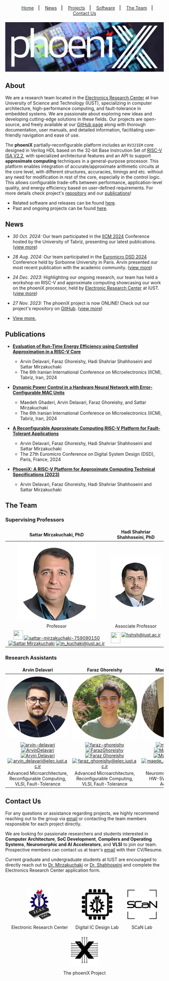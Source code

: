 <div style="text-align: center; margin-bottom: 20px;">
    <div style="display: inline-block; margin: 0 0; text-align: center; border-right: 2px solid #575757">
        <a href="https://phoenix-digital-design.github.io/" target="blank">
            <p style="display: block; margin: 0 15px; text-align: center; color: #24292e;">Home</p>
        </a>
    </div>
    <div style="display: inline-block; margin: 0 0; text-align: center; border-right: 2px solid #575757">
        <a href="https://phoenix-digital-design.github.io/news/news.html" target="blank">
            <p style="display: block; margin: 0 15px; text-align: center; color: #24292e;">News</p>
        </a>
    </div>
    <div style="display: inline-block; margin: 0 0; text-align: center; border-right: 2px solid #575757">
        <a href="https://phoenix-digital-design.github.io/projects/projects.html" target="blank">
            <p style="display: block; margin: 0 15px; text-align: center; color: #24292e;">Projects</p>
        </a>
    </div>
    <div style="display: inline-block; margin: 0 0; text-align: center; border-right: 2px solid #575757">
        <a href="https://phoenix-digital-design.github.io/software/software.html" target="blank">
            <p style="display: block; margin: 0 15px; text-align: center; color: #24292e;">Software</p>
        </a>
    </div>
    <div style="display: inline-block; margin: 0 0; text-align: center; border-right: 2px solid #575757">
        <a href="https://phoenix-digital-design.github.io/#the-team" target="blank">
            <p style="display: block; margin: 0 15px; text-align: center; color: #24292e;">The Team</p>
        </a>
    </div>
    <div style="display: inline-block; margin: 0 0; text-align: center">
        <a href="https://phoenix-digital-design.github.io/#contact-us" target="blank">
            <p style="display: block; margin: 0 15px; text-align: center; color: #24292e;">Contact Us</p>
        </a>
    </div>
</div>

![phoeniX_logo](/assets/social/phoenix_logotype_page.png)

## About

We are a research team located in the [Electronics Research Center](https://erc.iust.ac.ir/index.php?sid=45&slc_lang=fa) at Iran University of Science and Technology (IUST), specializing in computer architecture, high-performance computing, and fault-tolerance in embedded systems. We are passionate about exploring new ideas and developing cutting-edge solutions in these fields. Our projects are open-source, and freely available at our [GitHub page](https://github.com/phoeniX-Digital-Design) along with thorough documentation, user manuals, and detailed information, facilitating user-friendly navigation and ease of use.
 
The **phoeniX** partially-reconfigurable platform includes an `RV32IEM` core designed in Verilog HDL based on the 32-bit Base Instrcution Set of [RISC-V ISA V2.2](http://riscv.org/), with specialized architectural features and an API to support **approximate computing** techniques in a general-purpose processor. This platform enables integration of accurate/approximate arithmetic circuits at the core level, with different structures, accuracies, timings and etc. without any need for modification in rest of the core, especially in the control logic. This allows configurable trade-offs between performance, application-level quality, and energy efficiency based on user-defined requirements. For more details check project's [repository](https://github.com/phoeniX-Digital-Design/phoeniX) and our [publications](#publications)!

- Related software and releases can be found [here](/software/software.md).
- Past and ongoing projects can be found [here](/projects/projects.md).

## News

- *30 Oct. 2024:* Our team participated in the [IICM 2024](https://iicm-conf.ir/2024) Conference hosted by the University of Tabriz, presenting our latest publications. ([view more](/news/news.md))

- *28 Aug. 2024:* Our team participated in the [Euromicro DSD 2024](https://dsd-seaa.com/dsd2024/) Conference held by Sorbonne University in Paris. Arvin presented our most recent publication with the academic community. ([view more](/news/news.md))

- *24 Dec. 2023:* Highlighting our ongoing research, our team has held a workshop on RISC-V and approximate computing showcasing our work on the phoeniX processor, held by [Electronic Research Center](https://erc.iust.ac.ir/index.php?sid=45&slc_lang=fa) at IUST. ([view more](/news/news.md))

- *27 Nov. 2023:* The phoeniX project is now ONLINE! Check out our project's repository on [GitHub](https://github.com/phoeniX-Digital-Design/phoeniX). ([view more](/news/news.md))

- [View more.](/news/news.md)

## Publications

- [**Evaluation of Run-Time Energy Efficiency using Controlled Approximation in a RISC-V Core**](https://arxiv.org/abs/2410.07027)
    - Arvin Delavari, Faraz Ghoreishy, Hadi Shahriar Shahhoseini and Sattar Mirzakuchaki
    - The 6th Iranian International Conference on Microelectronics (IICM), Tabriz, Iran, 2024

- [**Dynamic Power Control in a Hardware Neural Network with Error-Configurable MAC Units**](https://arxiv.org/abs/2410.10545)
    - Maedeh Ghaderi, Arvin Delavari, Faraz Ghoreishy, and Sattar Mirzakuchaki
    - The 6th Iranian International Conference on Microelectronics (IICM), Tabriz, Iran, 2024

- [**A Reconfigurable Approximate Computing RISC-V Platform for Fault-Tolerant Applications**](https://ieeexplore.ieee.org/abstract/document/10741850/)
    - Arvin Delavari, Faraz Ghoreishy, Hadi Shahriar Shahhoseini and Sattar Mirzakuchaki
    - The 27th Euromicro Conference on Digital System Design (DSD), Paris, France, 2024

- [**PhoeniX: A RISC-V Platform for Approximate Computing Technical Specifications (2023)**](http://www.iust.ac.ir/content/76158/phoeniX-POINTS--A-RISC-V-Platform-for-Approximate-Computing)
    - Arvin Delavari, Faraz Ghoreishy, Hadi Shahriar Shahhoseini and Sattar Mirzakuchaki

## The Team

### Supervising Professors

<style>
td, th {
   border: none!important;
}
</style>

| Sattar Mirzakuchaki, PhD | Hadi Shahriar Shahhoseini, PhD |
|:------------------------:|:------------------------------:|
|![SM](/assets/team/SM.png)|![HS](/assets/team/HS.png)                         |
|Professor                   |Associate Professor             |
| <a href="https://www.iust.ac.ir/content/45062/Dr.-Mirzakuchaki" target="blank"><img align="" src="https://upload.wikimedia.org/wikipedia/commons/8/82/Noun_Project_website_icon_3077870.svg" alt="" height="30" width="30" /></a> <a href="https://linkedin.com/in/sattar-mirzakuchaki-759090150" target="blank"><img align="" src="https://upload.wikimedia.org/wikipedia/commons/8/81/LinkedIn_icon.svg" alt="sattar-mirzakuchaki-759090150" height="30" width="40" /></a> <a href="https://scholar.google.com/citations?user=OCyrN-YAAAAJ&hl=en" target="blank"><img align="" src="https://upload.wikimedia.org/wikipedia/commons/c/c7/Google_Scholar_logo.svg" alt="Sattar Mirzakuchaki" height="32" width="40" /></a> <a href="mailto:m_kuchaki@iust.ac.ir" target="blank"><img align="top" src="https://upload.wikimedia.org/wikipedia/commons/d/d9/2674096_object_email_web_essential_icon.svg" alt="m_kuchaki@iust.ac.ir" height="35" width="35" /></a> | <a href="https://www.iust.ac.ir/content/45064/Dr.-Shahhoseini" target="blank"><img align="" src="https://upload.wikimedia.org/wikipedia/commons/8/82/Noun_Project_website_icon_3077870.svg" alt="" height="35" width="30" /></a> <a href="mailto:hshsh@iust.ac.ir" target="blank"><img align="top" src="https://upload.wikimedia.org/wikipedia/commons/d/d9/2674096_object_email_web_essential_icon.svg" alt="hshsh@iust.ac.ir" height="35" width="35" /></a>| 

### Research Assistants

| Arvin Delavari    | Faraz Ghoreishy  |Maedeh Ghaderi    |
|:-----------------:|:----------------:|:----------------:|
|![Arvin](/assets/team/Arvin.png)         |![Faraz](/assets/team/Faraz.png)        |![Maedeh](/assets/team/Maedeh.png)       |
| <a href="https://linkedin.com/in/arvin-delavari" target="blank"><img align="" src="https://upload.wikimedia.org/wikipedia/commons/8/81/LinkedIn_icon.svg" alt="arvin-delavari" height="30" width="40" /></a> <a href="https://github.com/ArvinDelavari" target="blank"><img align="" src="https://upload.wikimedia.org/wikipedia/commons/c/c2/GitHub_Invertocat_Logo.svg" alt="ArvinDelavari" height="32" width="40" /></a> <a href="https://scholar.google.com/citations?user=vxLkCEgAAAAJ&hl=en" target="blank"><img align="" src="https://upload.wikimedia.org/wikipedia/commons/c/c7/Google_Scholar_logo.svg" alt="Arvin Delavari" height="32" width="40" /></a> <a href="mailto:arvin_delavari@elec.iust.ac.ir" target="blank"><img align="top" src="https://upload.wikimedia.org/wikipedia/commons/d/d9/2674096_object_email_web_essential_icon.svg" alt="arvin_delavari@elec.iust.ac.ir" height="35" width="35" /></a> | <a href="https://linkedin.com/in/faraz-ghoreishy" target="blank"><img align="" src="https://upload.wikimedia.org/wikipedia/commons/8/81/LinkedIn_icon.svg" alt="faraz-ghoreishy" height="30" width="40" /></a> <a href="https://github.com/FarazGhoreishy" target="blank"><img align="" src="https://upload.wikimedia.org/wikipedia/commons/c/c2/GitHub_Invertocat_Logo.svg" alt="FarazGhoreishy" height="32" width="40" /></a> <a href="https://scholar.google.com/citations?user=DeSjsXYAAAAJ&hl=en" target="blank"><img align="" src="https://upload.wikimedia.org/wikipedia/commons/c/c7/Google_Scholar_logo.svg" alt="Faraz Ghoreishy" height="32" width="40" /></a> <a href="mailto:faraz_ghoreishy@elec.iust.ac.ir" target="blank"><img align="top" src="https://upload.wikimedia.org/wikipedia/commons/d/d9/2674096_object_email_web_essential_icon.svg" alt="faraz_ghoreishy@elec.iust.ac.ir" height="35" width="35" /></a> | <a href="https://linkedin.com/in/maedeghaderi" target="blank"><img align="" src="https://upload.wikimedia.org/wikipedia/commons/8/81/LinkedIn_icon.svg" alt="maedeghaderi" height="30" width="40" /></a> <a href="https://github.com/MaedehGhaderi" target="blank"><img align="" src="https://upload.wikimedia.org/wikipedia/commons/c/c2/GitHub_Invertocat_Logo.svg" alt="MaedehGhaderi" height="32" width="40" /></a> <a href="https://scholar.google.com/citations?user=G0IeFRIAAAAJ&hl=en" target="blank"><img align="" src="https://upload.wikimedia.org/wikipedia/commons/c/c7/Google_Scholar_logo.svg" alt="Maedeh Ghaderi" height="32" width="40" /></a> <a href="mailto:maede_ghaderi@elec.iust.ac.ir" target="blank"><img align="top" src="https://upload.wikimedia.org/wikipedia/commons/d/d9/2674096_object_email_web_essential_icon.svg" alt="maede_ghaderi@elec.iust.ac.ir" height="35" width="35" /></a> |
| Advanced Microarchitecture, Reconfigurable Computing, VLSI, Fault-Tolerance | Advanced Microarchitecture, Reconfigurable Computing, VLSI, Fault-Tolerance  | Neuromorphic Computing, HW-SW Co-Design, AI Accelerators |


## Contact Us

For any questions or assistance regarding projects, we highly recommend reaching out to the group via [email](mailto:phoenix.digital.electronics@gmail.com) or contacting the team members responsible for each project directly.

We are looking for passionate researchers and students interested in **Computer Architecture**, **SoC Development**, **Compilers and Operating Systems**, **Neuromorphic and AI Accelerators**, and **VLSI** to join our team. Prospective members can contact us at team's [email](mailto:phoenix.digital.electronics@gmail.com) with their CV/Resume.

Current graduate and undergraduate students at IUST are encouraged to directly reach out to [Dr. Mirzakuchaki](mailto:m_kuchaki@iust.ac.ir) or [Dr. Shahhoseini](mailto:shahhoseini@iust.ac.ir) and complete the Electronics Research Center application form.


<div style="text-align: center; margin-top: 50px">
    <div style="display: inline-block; margin: 0 10px; text-align: center;">
        <a href="https://erc.iust.ac.ir/index.php?sid=45&slc_lang=fa" target="_blank">
            <img src="./assets/social/ERC.png" alt="ERC" height="100" style="display: block; margin: 0 auto">
        </a>
        <p style="text-align: center;">Electronic Research Center</p>
    </div>
    <div style="display: inline-block; margin: 0 10px; text-align: center;">
        <img src="./assets/social/DID.png" alt="DID" height="100" style="display: block; margin: 0 auto">
        <p style="text-align: center;">Digital IC Design Lab</p>
    </div>
    <div style="display: inline-block; margin: 0 10px; text-align: center;">
        <a href="https://erc.iust.ac.ir/page/10787/SCaN-Lab." target="_blank">
            <img src="./assets/social/SCaN.png" alt="SCaN" height="100" style="display: block; margin: 0 auto">
        </a>
        <p style="text-align: center;">SCaN Lab</p>
    </div>
    <div style="display: inline-block; margin: 0 10px; text-align: center;">
        <a href="https://github.com/phoeniX-Digital-Design/phoeniX" target="_blank">
            <img src="./assets/logos/phoenix_logo.png" alt="phoeniX" height="100" style="display: block; margin: 0 auto">
        </a>
        <p style="text-align: center;">The phoeniX Project</p>
    </div>
</div>
